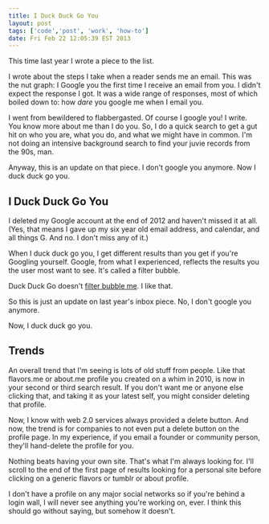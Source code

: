 ```yaml
---
title: I Duck Duck Go You
layout: post
tags: ['code','post', 'work', 'how-to']
date: Fri Feb 22 12:05:39 EST 2013
---
```


This time last year I wrote a piece to the list.

I wrote about the steps I take when a reader sends me an email. This was the nut graph: I Google you the first time I receive an email from you. I didn't expect the response I got. It was a wide range of responses, most of which boiled down to: how _dare_ you google me when I email you.

I went from bewildered to flabbergasted. Of course I google you! I write. You know more about me than I do you. So, I do a quick search to get a gut hit on who you are, what you do, and what we might have in common. I'm not doing an intensive background search to find your juvie records from the 90s, man.

Anyway, this is an update on that piece. I don't google you anymore. Now I duck duck go you. 

I Duck Duck Go You
------------------

I deleted my Google account at the end of 2012 and haven't missed it at all. (Yes, that means I gave up my six year old email address, and calendar, and all things G. And no. I don't miss any of it.)

When I duck duck go you, I get different results than you get if you're Googling yourself. Google, from what I experienced, reflects the results you the user most want to see. It's called a filter bubble.

Duck Duck Go doesn't [filter bubble me](http://dontbubble.us/). I like that.

So this is just an update on last year's inbox piece. No, I don't google you anymore. 

Now, I duck duck go you.

Trends
------

An overall trend that I'm seeing is lots of old stuff from people. Like that flavors.me or about.me profile you created on a whim in 2010, is now in your second or third search result. If you don't want me or anyone else clicking that, and taking it as your latest self, you might consider deleting that profile. 

Now, I know with web 2.0 services always provided a delete button. And now, the trend is for companies to not even put a delete button on the profile page. In my experience, if you email a founder or community person, they'll hand-delete the profile for you.

Nothing beats having your own site. That's what I'm always looking for. I'll scroll to the end of the first page of results looking for a personal site before clicking on a generic flavors or tumblr or about profile. 

I don't have a profile on any major social networks so if you're behind a login wall, I will never see anything you're working on, ever. I think this should go without saying, but somehow it doesn't.
